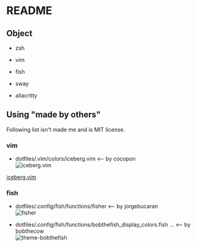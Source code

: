 # README
## Object

* zsh
* vim

* fish

* sway
* allacritty



## Using "made by others"
Following list isn't made me and is MIT license.
### vim
* dotfiles/.vim/colors/iceberg.vim <-- by cocopon  
![iceberg.vim](https://github.com/cocopon/iceberg.vim)
<p><a href="https://github.com/cocopon/iceberg.vim" target='_blank'>iceberg.vim</a></p>

### fish
* dotfiles/.config/fish/functions/fisher <-- by jorgebucaran  
![fisher](https://github.com/jorgebucaran/fisher)


* dotfiles/.config/fish/functions/bobthefish_display_colors.fish ... <-- by bobthecow   
![theme-bobthefish](https://github.com/oh-my-fish/theme-bobthefish)


